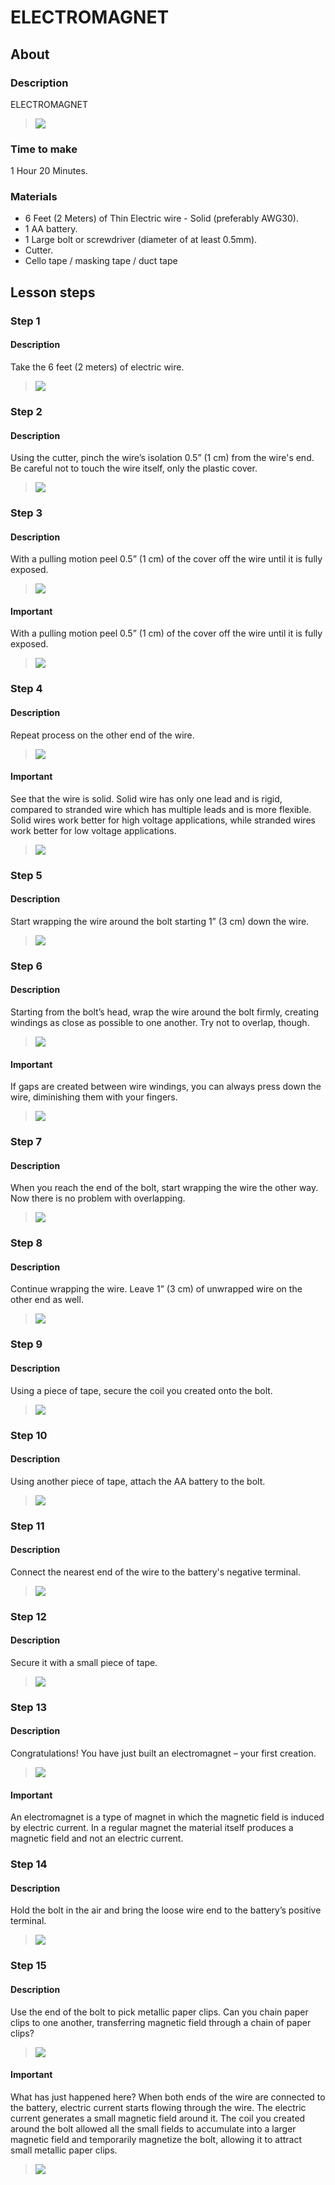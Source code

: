 # ELECTROMAGNET

## About

### Description

ELECTROMAGNET

> ![](course-original/lesson1/assets/image.jpg)

### Time to make

1 Hour 20 Minutes.

### Materials

- 6 Feet (2 Meters) of Thin Electric wire - Solid (preferably AWG30).
- 1 AA battery.
- 1 Large bolt or screwdriver (diameter of at least 0.5mm).
- Cutter.
- Cello tape / masking tape / duct tape

## Lesson steps

### Step 1

#### Description

Take the 6 feet (2 meters) of electric wire.

> ![](course-original/lesson1/assets/step1.jpg)

### Step 2

#### Description

Using the cutter, pinch the wire’s isolation 0.5” (1 cm) from the wire's end. Be careful not to touch the wire itself, only the plastic cover.

> ![](course-original/lesson1/assets/step2.jpg)
> 
### Step 3

#### Description

With a pulling motion peel 0.5” (1 cm) of the cover off the wire until it is fully exposed.

> ![](course-original/lesson1/assets/step3.jpg)

#### Important

With a pulling motion peel 0.5” (1 cm) of the cover off the wire until it is fully exposed.

> ![](course-original/lesson1/assets/extra/step3/extra.jpg)

### Step 4

#### Description

Repeat process on the other end of the wire.

> ![](course-original/lesson1/assets/step4.jpg)

#### Important

See that the wire is solid. Solid wire has only one lead and is rigid, compared to stranded wire which has multiple leads and is more flexible. Solid wires work better for high voltage applications, while stranded wires work better for low voltage applications.

> ![](course-original/lesson1/assets/extra/step4/extra.jpg)

### Step 5

#### Description

Start wrapping the wire around the bolt starting 1” (3 cm) down the wire.

> ![](course-original/lesson1/assets/step5.jpg)

### Step 6

#### Description

Starting from the bolt’s head, wrap the wire around the bolt firmly, creating windings as close as possible to one another. Try not to overlap, though.

> ![](course-original/lesson1/assets/step6.jpg)

#### Important

If gaps are created between wire windings, you can always press down the wire, diminishing them with your fingers.

> ![](course-original/lesson1/assets/extra/step6/extra.jpg)

### Step 7

#### Description

When you reach the end of the bolt, start wrapping the wire the other way. Now there is no problem with overlapping.

> ![](course-original/lesson1/assets/step7.jpg)

### Step 8

#### Description

Continue wrapping the wire. Leave 1” (3 cm) of unwrapped wire on the other end as well.

> ![](course-original/lesson1/assets/step8.jpg)

### Step 9

#### Description

Using a piece of tape, secure the coil you created onto the bolt.

> ![](course-original/lesson1/assets/step9.jpg)

### Step 10

#### Description

Using another piece of tape, attach the AA battery to the bolt.

> ![](course-original/lesson1/assets/step10.jpg)

### Step 11

#### Description

Connect the nearest end of the wire to the battery's negative terminal.

> ![](course-original/lesson1/assets/step11.jpg)

### Step 12

#### Description

Secure it with a small piece of tape.

> ![](course-original/lesson1/assets/step12.jpg)

### Step 13

#### Description

Congratulations! You have just built an electromagnet – your first creation.

> ![](course-original/lesson1/assets/step13.jpg)

#### Important

An electromagnet is a type of magnet in which the magnetic field is induced by electric current. In a regular magnet the material itself produces a magnetic field and not an electric current.

### Step 14

#### Description

Hold the bolt in the air and bring the loose wire end to the battery’s positive terminal.

> ![](course-original/lesson1/assets/step14.jpg)

### Step 15

#### Description

Use the end of the bolt to pick metallic paper clips. Can you chain paper clips to one another, transferring magnetic field through a chain of paper clips?

> ![](course-original/lesson1/assets/step15.jpg)

#### Important

What has just happened here? When both ends of the wire are connected to the battery, electric current starts flowing through the wire. The electric current generates a small magnetic field around it. The coil you created around the bolt allowed all the small fields to accumulate into a larger magnetic field and temporarily magnetize the bolt, allowing it to attract small metallic paper clips.

> ![](course-original/lesson1/assets/extra/step15/extra.jpg)